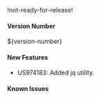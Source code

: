 !not-ready-for-release!

#### Version Number
${version-number}

#### New Features
- US974183: Added jq utility.

#### Known Issues
